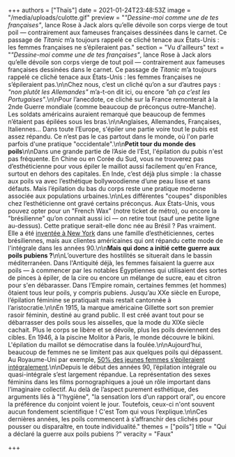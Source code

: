 +++
authors = ["Thaïs"]
date = 2021-01-24T23:48:53Z
image = "/media/uploads/culotte.gif"
preview = "_\"Dessine-moi comme une de tes françaises\"_, lance Rose à Jack alors qu’elle dévoile son corps vierge de tout poil — contrairement aux fameuses françaises dessinées dans le carnet. Ce passage de _Titanic_ m’a toujours rappelé ce cliché tenace aux États-Unis : les femmes françaises ne s’épileraient pas."
section = "Vu d'ailleurs"
text = "_\"Dessine-moi comme une de tes françaises\"_, lance Rose à Jack alors qu’elle dévoile son corps vierge de tout poil — contrairement aux fameuses françaises dessinées dans le carnet. Ce passage de _Titanic_ m’a toujours rappelé ce cliché tenace aux États-Unis : les femmes françaises ne s’épileraient pas.\n\nChez nous, c’est un cliché qu’on a sur d’autres pays : _\"non plutôt les Allemandes\"_ m’a-t-on dit ici, ou encore _\"ah ça c’est les Portugaises\"_.\n\nPour l’anecdote, ce cliché sur la France remonterait à la 2nde Guerre mondiale (comme beaucoup de préconçus outre-Manche). Les soldats américains auraient remarqué que beaucoup de femmes n’étaient pas épilées sous les bras.\n\nAnglaises, Allemandes, Françaises, Italiennes… Dans toute l’Europe, s'épiler une partie voire tout le pubis est assez répandu. Ce n’est pas le cas partout dans le monde, où l'on parle parfois d'une pratique \"occidentale\".\n\n**Petit tour du monde des poils**\n\nDans une grande partie de l’Asie de l’Est, l'épilation du pubis n'est pas fréquente. En Chine ou en Corée du Sud, vous ne trouverez pas d’esthéticienne pour vous épiler le maillot aussi facilement qu'en France, surtout en dehors des capitales. En Inde, c’est déjà plus simple : la chasse aux poils va avec l’esthétique bollywoodienne d’une peau lisse et sans défauts. Mais l’épilation du bas du corps reste une pratique moderne associée aux populations urbaines.\n\nLes différentes \"coupes\" disponibles chez l’esthéticienne ont gravé certains préconçus. Aux États-Unis, vous pouvez opter pour un \"French Wax\" (notre ticket de métro), ou encore la \"brésilienne\" qu’on connait aussi ici — on retire tout (sauf une petite ligne au-dessus). Cette pratique serait-elle donc née au Brésil ? Pas vraiment. Elle a été [inventée à New York](https://www.bbc.com/news/magazine-37896963) dans une famille d’esthéticiennes, certes brésiliennes, mais aux clientes américaines qui ont répandu cette mode de l'intégrale dans les années 90.\n\n**Mais qui donc a initié cette guerre aux poils pubiens ?**\n\nL’ouverture des hostilités se situerait dans le bassin méditerranéen. Dans l'Antiquité déjà, les femmes faisaient la guerre aux poils — à commencer par les notables Égyptiennes qui utilisaient des sortes de pinces à épiler, de la cire ou encore un mélange de sucre, eau et citron pour s'en débarasser. Dans l’Empire romain, certaines femmes (et hommes) ôtaient tous leur poils, y compris pubiens. Jusqu’au XXe siècle en Europe, l’épilation féminine se pratiquait mais restait cantonnée à l’aristocratie.\n\nEn 1915, la marque américaine Gillette sort son premier rasoir féminin, destiné au grand public. Il est créé avant tout pour se débarrasser des poils sous les aisselles, que la mode du XIXe siècle cachait. Plus le corps se libère et se dévoile, plus les poils deviennent des cibles. En 1946, à la piscine Molitor à Paris, le monde découvre le bikini. L'épilation du maillot se démocratise dans la foulée.\n\nAujourd’hui, beaucoup de femmes ne se limitent pas aux quelques poils qui dépassent. Au Royaume-Uni par exemple, [50% des jeunes femmes s’épileraient intégralement](https://www.cosmopolitan.com/uk/body/news/a42147/half-young-women-uk-removing-all-pubic-hair/).\n\nDepuis le début des années 90, l’épilation intégrale ou quasi-intégrale s’est largement répandue. La représentation des sexes féminins dans les films pornographiques a joué un rôle important dans l’imaginaire collectif. Au delà de l’aspect purement esthétique, des arguments liés à \"l'hygiène\", \"la sensation lors d’un rapport oral\", ou encore la préférence du conjoint voient le jour. Toutefois, ceux-ci n'ont souvent aucun fondement scientifique ! C'est Tom qui vous l’explique.\n\nCes dernières années, les poils commencent à s’affranchir des clichés pour pousser ou disparaître, en toute individualité."
themes = ["poils"]
title = "Qui a déclaré la guerre aux poils pubiens ?"
veracity = "Faux"

+++
